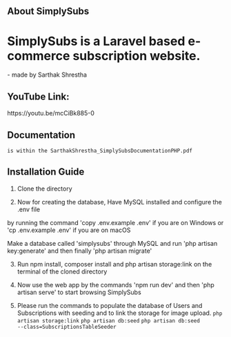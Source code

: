 ## About SimplySubs

<h1>SimplySubs is a Laravel based e-commerce subscription website.</h1>
<p> - made by Sarthak Shrestha </p>

<h2> YouTube Link: </h2>
https://youtu.be/mcCiBk885-0

<h2> Documentation </h2>
<code>is within the SarthakShrestha_SimplySubsDocumentationPHP.pdf</code>

## Installation Guide

1) Clone the directory

2) Now for creating the database, Have MySQL installed and configure the .env file

by running the command 'copy .env.example .env' if you are on Windows or 'cp .env.example .env' if you are on macOS

Make a database called 'simplysubs' through MySQL and run 'php artisan key:generate' and then finally 'php artisan migrate' 

3) Run npm install, composer install and php artisan storage:link on the terminal of the cloned directory

4) Now use the web app by the commands 'npm run dev' and then 'php artisan serve' to start browsing SimplySubs

5) Please run the commands to populate the database of Users and Subscriptions with seeding and to link the storage for image upload.
<code>php artisan storage:link</code>
<code>php artisan db:seed</code>
<code>php artisan db:seed --class=SubscriptionsTableSeeder</code>
